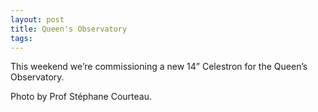 ```yaml
---
layout: post
title: Queen's Observatory
tags: 
---
```

This weekend we’re commissioning a new 14” Celestron for the Queen’s Observatory.

Photo by Prof Stéphane Courteau.
